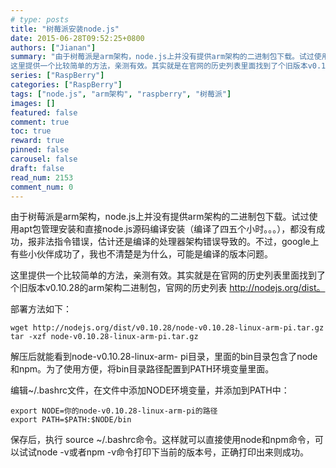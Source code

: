 ```yaml
---
# type: posts 
title: "树莓派安装node.js"
date: 2015-06-28T09:52:25+0800
authors: ["Jianan"]
summary: "由于树莓派是arm架构，node.js上并没有提供arm架构的二进制包下载。试过使用apt包管理安装和直接node.js源码编译安装（编译了四五个小时。。。），都没有成功，报非法指令错误，估计还是编译的处理器架构错误导致的。不过，google上有些小伙伴成功了，我也不清楚是为什么，可能是编译的版本问题。
这里提供一个比较简单的方法，亲测有效。其实就是在官网的历史列表里面找到了个旧版本v0.10."
series: ["RaspBerry"]
categories: ["RaspBerry"]
tags: ["node.js", "arm架构", "raspberry", "树莓派"]
images: []
featured: false
comment: true
toc: true
reward: true
pinned: false
carousel: false
draft: false
read_num: 2153
comment_num: 0
---
```


  

由于树莓派是arm架构，node.js上并没有提供arm架构的二进制包下载。试过使用apt包管理安装和直接node.js源码编译安装（编译了四五个小时。。。），都没有成功，报非法指令错误，估计还是编译的处理器架构错误导致的。不过，google上有些小伙伴成功了，我也不清楚是为什么，可能是编译的版本问题。

这里提供一个比较简单的方法，亲测有效。其实就是在官网的历史列表里面找到了个旧版本v0.10.28的arm架构二进制包，官网的历史列表
http://nodejs.org/dist。

部署方法如下：

    
    
    wget http://nodejs.org/dist/v0.10.28/node-v0.10.28-linux-arm-pi.tar.gz
    tar -xzf node-v0.10.28-linux-arm-pi.tar.gz

  
解压后就能看到node-v0.10.28-linux-arm-
pi目录，里面的bin目录包含了node和npm。为了使用方便，将bin目录路径配置到PATH环境变量里面。

编辑~/.bashrc文件，在文件中添加NODE环境变量，并添加到PATH中：

    
    
    export NODE=你的node-v0.10.28-linux-arm-pi的路径
    export PATH=$PATH:$NODE/bin

  

保存后，执行 source ~/.bashrc命令。这样就可以直接使用node和npm命令，可以试试node -v或者npm
-v命令打印下当前的版本号，正确打印出来则成功。

